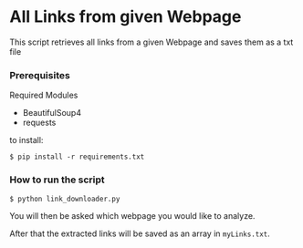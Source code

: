 # All Links from given Webpage

This script retrieves all links from a given Webpage and saves them as a txt file

### Prerequisites
Required Modules
- BeautifulSoup4
- requests

to install: 
```
$ pip install -r requirements.txt
```

### How to run the script
``` bash
$ python link_downloader.py
```

You will then be asked which webpage you would like to analyze.

After that the extracted links will be saved as an array in `myLinks.txt`.

